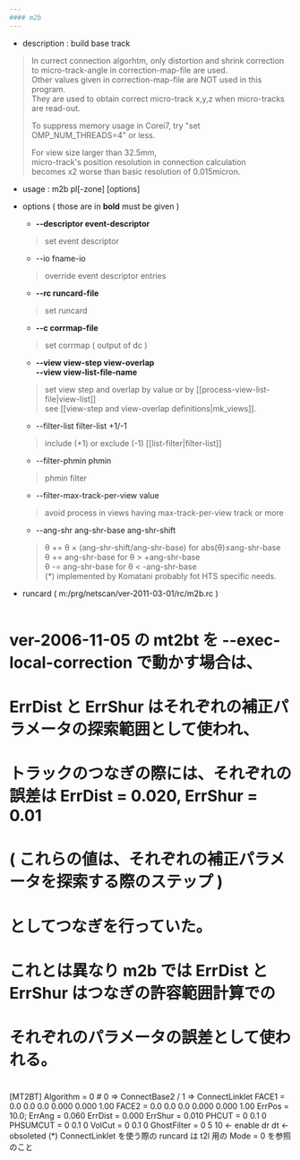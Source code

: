 ```yaml
---
#### m2b
---
```


+ description : build base track  
>   
> In currect connection algorhtm, only distortion and shrink correction to micro-track-angle in correction-map-file are used.  
> Other values given in correction-map-file are NOT used in this program.  
> They are used to obtain correct micro-track x,y,z when micro-tracks are read-out.  
>   
> To suppress memory usage in Corei7, try "set OMP_NUM_THREADS=4" or less.  
>   
> For view size larger than 32.5mm,  
> micro-track's position resolution in connection calculation  
> becomes x2 worse than basic resolution of 0.015micron.  
+ usage : m2b pl[-zone] [options]
+ options ( those are in **bold** must be given )
  - **--descriptor event-descriptor**
  > set event descriptor  

  - --io fname-io
  > override event descriptor entries  

  - **--rc runcard-file**
  > set runcard  

  - **--c corrmap-file**
  > set corrmap ( output of dc )  

  - **--view view-step view-overlap**  
    **--view view-list-file-name**  
  > set view step and overlap by value or by [[process-view-list-file|view-list]]  
  > see [[view-step and view-overlap definitions|mk_views]].  

  - --filter-list filter-list +1/-1
  > include (+1) or exclude (-1) [[list-filter|filter-list]]  

  - --filter-phmin phmin
  > phmin filter  

  - --filter-max-track-per-view value
  > avoid process in views having max-track-per-view track or more  

  - --ang-shr ang-shr-base ang-shr-shift
  > &theta; += &theta; &times; (ang-shr-shift/ang-shr-base) for abs(&theta;)≤ang-shr-base  
  > &theta; += ang-shr-base for &theta; > +ang-shr-base  
  > &theta; -= ang-shr-base for &theta; < -ang-shr-base  
  > (*) implemented by Komatani probably fot HTS specific needs.  

+ runcard ( m:/prg/netscan/ver-2011-03-01/rc/m2b.rc )
  ```
#
# ver-2006-11-05 の mt2bt を --exec-local-correction で動かす場合は、
# ErrDist と ErrShur はそれぞれの補正パラメータの探索範囲として使われ、
# トラックのつなぎの際には、それぞれの誤差は ErrDist = 0.020, ErrShur = 0.01 
# ( これらの値は、それぞれの補正パラメータを探索する際のステップ ) 
# としてつなぎを行っていた。
# これとは異なり m2b では ErrDist と ErrShur はつなぎの許容範囲計算での
# それぞれのパラメータの誤差として使われる。
#
[MT2BT]
Algorithm   = 0 # 0 => ConnectBase2 / 1 => ConnectLinklet
FACE1       = 0.0 0.0 0.0 0.000 0.000 1.00
FACE2       = 0.0 0.0 0.0 0.000 0.000 1.00
ErrPos      = 10.0;
ErrAng      = 0.060
ErrDist     = 0.000
ErrShur     = 0.010
PHCUT       = 0 0.1 0
PHSUMCUT    = 0 0.1 0
VolCut      = 0 0.1 0
GhostFilter = 0 5 10 <- enable dr dt <- obsoleted
(*) ConnectLinklet を使う際の runcard は t2l 用の Mode = 0 を参照のこと
  ```
